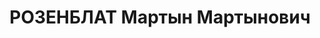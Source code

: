 ---
title: РОЗЕНБЛАТ Мартын Мартынович
description: "1900 г.р., латыш, полковник, нач. штаба 15 авиабригады Киевского ВО.\
  \ \n  ВКВС - 20.11.1937, ВМН. Расстрелян 21.11.1937, Киев"
---